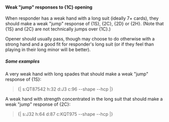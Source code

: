 #### <a name="Weak_jump_responses_to_1C_opening"> Weak "jump" responses to {1C} opening

When responder has a weak hand with a long suit (ideally 7+ cards), they should make a weak "jump" response of {1S}, {2C}, {2D} or {2H}. (Note that {1S} and {2C} are not technically jumps over {1C}.)

Opener should usually pass, though may choose to do otherwise with a strong hand and a good fit for responder's long suit (or if they feel than playing in their long minor will be better).

##### Some examples

A very weak hand with long spades that should make a weak "jump" response of {1S}:

> {| s:QT87542 h:32 d:J3 c:96 --shape --hcp |}

A weak hand with strength concentrated in the long suit that should make a weak "jump" response of {2C}:

> {| s:J32 h:64 d:87 c:KQT975 --shape --hcp |}
